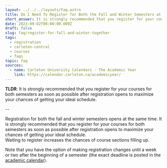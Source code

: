 ```yaml
---
layout: ../../../layouts/Faq.astro
title: Do I Need To Register for Both the Fall and Winter Semesters at the Same Time?
short_answer: It is strongly recommended that you register for your courses for both semesters as soon as possible after registration opens to maximize your chances of getting your ideal schedule.
date: 2023-09-02T00:00:00.000Z
draft: false
slug: faq/register-for-fall-and-winter-together
tags:
  - registration
  - carleton-central
  - courses
  - faqs
topic: faq
sources:
  - name: Carleton University Calendars - The Academic Year
    link: https://calendar.carleton.ca/academicyear/
---
```


**TLDR**: It is strongly recommended that you register for your courses for both semesters as soon as possible after registration opens to maximize your chances of getting your ideal schedule.

--

Registration for both the fall and winter semesters opens at the same time. It is strongly recommended that you register for your courses for both semesters as soon as possible after registration opens to maximize your chances of getting your ideal schedule.<br>
Waiting to register increases the chances of course sections filling up.

Note that you have the option of making registration changes until a week or two after the beginning of a semester (the exact deadline is posted in the [academic calendar](https://calendar.carleton.ca/academicyear/)).
